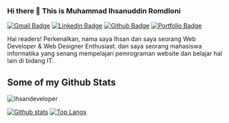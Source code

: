 ### Hi there 👋 This is Muhammad Ihsanuddin Romdloni
[![Gmail Badge](https://img.shields.io/badge/-ihsan.romdoni17@gmail.com-c14438?style=flat&logo=Gmail&logoColor=white&link=mailto:ihsan.romdoni17@gmail.com)](mailto:ihsan.romdoni17@gmail.com) 
[![Linkedin Badge](https://img.shields.io/badge/-ihsanromdloni-0072b1?style=flat&logo=Linkedin&logoColor=white&link=https://www.linkedin.com/in/ihsanromdloni-458b821b6/)](https://www.linkedin.com/in/ihsanromdloni-458b821b6/) [![Github Badge](https://img.shields.io/badge/-ihsandeveloper-grey?style=flat&logo=github&logoColor=white&link=https://github.com/ihsan-developer/)](https://www.github.com/ihsan-developer/) [![Portfolio Badge](https://img.shields.io/badge/portfolio-web-blue?style=flat&link=https://ihsan-developer.github.io/)](https://ihsan-developer.github.io/) <p align='left'>Hai readers! Perkenalkan, nama saya Ihsan dan saya seorang Web Developer & Web Designer Enthusiast. dan saya seorang mahasiswa informatika yang senang mempelajari pemrograman website dan belajar hal lain di bidang IT.</p>
## Some of my Github Stats
<p align=left> <img src=https://komarev.com/ghpvc/?username=Ihsan-developer alt=ihsandeveloper /> </p>

[![Github stats](https://github-readme-stats.vercel.app/api?username=Ihsan-developer&show_icons=true&include_all_commits=true)](https://github.com/Ihsan-developer/github-readme-stats)
[![Top Langs](https://github-readme-stats.vercel.app/api/top-langs/?username=Ihsan-developer&layout=compact)](https://github.com/Ihsan-developer/github-readme-stats)

<!--
**Ihsan-developer/Ihsan-developer** is a ✨ _special_ ✨ repository because its `README.md` (this file) appears on your GitHub profile.

Here are some ideas to get you started:

- 🔭 I’m currently working on ...
- 🌱 I’m currently learning ...
- 👯 I’m looking to collaborate on ...
- 🤔 I’m looking for help with ...
- 💬 Ask me about ...
- 📫 How to reach me: ...
- 😄 Pronouns: ...
- ⚡ Fun fact: ...
-->
